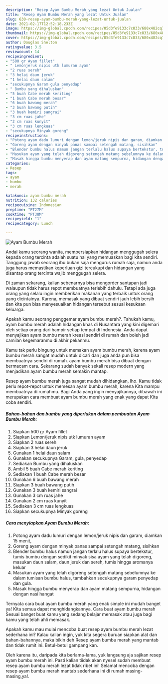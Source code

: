 ```yaml
---
description: "Resep Ayam Bumbu Merah yang lezat Untuk Jualan"
title: "Resep Ayam Bumbu Merah yang lezat Untuk Jualan"
slug: 630-resep-ayam-bumbu-merah-yang-lezat-untuk-jualan
date: 2021-02-17T12:52:18.233Z
image: https://img-global.cpcdn.com/recipes/05d3fe9133c7c833/680x482cq70/ayam-bumbu-merah-foto-resep-utama.jpg
thumbnail: https://img-global.cpcdn.com/recipes/05d3fe9133c7c833/680x482cq70/ayam-bumbu-merah-foto-resep-utama.jpg
cover: https://img-global.cpcdn.com/recipes/05d3fe9133c7c833/680x482cq70/ayam-bumbu-merah-foto-resep-utama.jpg
author: Douglas Shelton
ratingvalue: 3.5
reviewcount: 14
recipeingredient:
- "500 gr Ayam fillet"
- " Lemonjeruk nipis utk lumuran ayam"
- "2 ruas sereh"
- "3 helai daun jeruk"
- "1 helai daun salam"
- "secukupnya Garam gula penyedap"
- " Bumbu yang dihaluskan"
- "5 buah Cabe merah keriting"
- "1 buah Cabe merah besar"
- "6 buah bawang merah"
- "3 buah bawang putih"
- "3 buah kemiri sangrai"
- "3 cm ruas jahe"
- "2 cm ruas kunyit"
- "3 cm ruas lengkuas"
- "secukupnya Minyak goreng"
recipeinstructions:
- "Potong ayam dadu lumuri dengan lemon/jeruk nipis dan garam, diamkan 15 menit,"
- "Goreng ayam dengan minyak panas sampai setengah matang, sisihkan"
- "Blender bumbu halus namun jangan terlalu halus supaya bertekstur, tumis bumbu dengan sedikit minyak sisa ayam yang telah digoreng, masukan daun salam, daun jeruk dan sereh, tumis hingga aromanya keluar"
- "Masukan ayam yang telah digoreng setengah matang sebelumnya ke dalam tumisan bumbu halus, tambahkan secukupnya garam penyedap dan gula."
- "Masak hingga bumbu menyerap dan ayam matang sempurna, hidangan dengan nasi hangat"
categories:
- Resep
tags:
- ayam
- bumbu
- merah

katakunci: ayam bumbu merah 
nutrition: 132 calories
recipecuisine: Indonesian
preptime: "PT27M"
cooktime: "PT38M"
recipeyield: "1"
recipecategory: Lunch

---
```



![Ayam Bumbu Merah](https://img-global.cpcdn.com/recipes/05d3fe9133c7c833/680x482cq70/ayam-bumbu-merah-foto-resep-utama.jpg)

Andai kamu seorang wanita, mempersiapkan hidangan menggugah selera kepada orang tercinta adalah suatu hal yang memuaskan bagi kita sendiri. Tanggung jawab seorang ibu bukan saja mengurus rumah saja, namun anda juga harus memastikan keperluan gizi tercukupi dan hidangan yang disantap orang tercinta wajib menggugah selera.

Di zaman  sekarang, kalian sebenarnya bisa mengorder santapan jadi walaupun tidak harus repot membuatnya terlebih dahulu. Tetapi ada juga orang yang selalu ingin memberikan makanan yang terbaik untuk orang yang dicintainya. Karena, memasak yang dibuat sendiri jauh lebih bersih dan kita pun bisa menyesuaikan hidangan tersebut sesuai kesukaan keluarga. 



Apakah kamu seorang penggemar ayam bumbu merah?. Tahukah kamu, ayam bumbu merah adalah hidangan khas di Nusantara yang kini digemari oleh setiap orang dari hampir setiap tempat di Indonesia. Anda dapat menyajikan ayam bumbu merah kreasi sendiri di rumah dan boleh jadi camilan kegemaranmu di akhir pekanmu.

Kamu tak perlu bingung untuk memakan ayam bumbu merah, karena ayam bumbu merah sangat mudah untuk dicari dan juga anda pun bisa membuatnya sendiri di rumah. ayam bumbu merah bisa dibuat dengan bermacam cara. Sekarang sudah banyak sekali resep modern yang menjadikan ayam bumbu merah semakin mantap.

Resep ayam bumbu merah juga sangat mudah dihidangkan, lho. Kamu tidak perlu repot-repot untuk memesan ayam bumbu merah, karena Kita mampu membuatnya di rumahmu. Bagi Anda yang ingin menyajikannya, dibawah ini merupakan cara membuat ayam bumbu merah yang enak yang dapat Kita coba sendiri.

<!--inarticleads1-->

##### Bahan-bahan dan bumbu yang diperlukan dalam pembuatan Ayam Bumbu Merah:

1. Siapkan 500 gr Ayam fillet
1. Siapkan  Lemon/jeruk nipis utk lumuran ayam
1. Siapkan 2 ruas sereh
1. Siapkan 3 helai daun jeruk
1. Gunakan 1 helai daun salam
1. Gunakan secukupnya Garam, gula, penyedap
1. Sediakan  Bumbu yang dihaluskan
1. Ambil 5 buah Cabe merah keriting
1. Sediakan 1 buah Cabe merah besar
1. Gunakan 6 buah bawang merah
1. Siapkan 3 buah bawang putih
1. Gunakan 3 buah kemiri sangrai
1. Gunakan 3 cm ruas jahe
1. Gunakan 2 cm ruas kunyit
1. Sediakan 3 cm ruas lengkuas
1. Siapkan secukupnya Minyak goreng




<!--inarticleads2-->

##### Cara menyiapkan Ayam Bumbu Merah:

1. Potong ayam dadu lumuri dengan lemon/jeruk nipis dan garam, diamkan 15 menit,
1. Goreng ayam dengan minyak panas sampai setengah matang, sisihkan
1. Blender bumbu halus namun jangan terlalu halus supaya bertekstur, tumis bumbu dengan sedikit minyak sisa ayam yang telah digoreng, masukan daun salam, daun jeruk dan sereh, tumis hingga aromanya keluar
1. Masukan ayam yang telah digoreng setengah matang sebelumnya ke dalam tumisan bumbu halus, tambahkan secukupnya garam penyedap dan gula.
1. Masak hingga bumbu menyerap dan ayam matang sempurna, hidangan dengan nasi hangat




Ternyata cara buat ayam bumbu merah yang enak simple ini mudah banget ya! Kita semua dapat menghidangkannya. Cara buat ayam bumbu merah Sesuai banget buat kamu yang sedang belajar memasak atau juga bagi kamu yang telah ahli memasak.

Apakah kamu mau mulai mencoba buat resep ayam bumbu merah lezat sederhana ini? Kalau kalian ingin, yuk kita segera buruan siapkan alat dan bahan-bahannya, maka bikin deh Resep ayam bumbu merah yang mantab dan tidak rumit ini. Betul-betul gampang kan. 

Oleh karena itu, daripada kita berlama-lama, yuk langsung aja sajikan resep ayam bumbu merah ini. Pasti kalian tiidak akan nyesel sudah membuat resep ayam bumbu merah lezat tidak ribet ini! Selamat mencoba dengan resep ayam bumbu merah mantab sederhana ini di rumah masing-masing,ya!.

